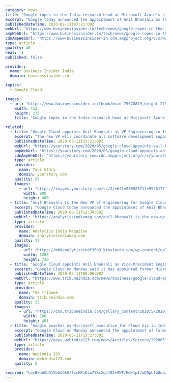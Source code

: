 ```yaml
---
category: news
title: "Google ropes in the India research head at Microsoft Azure's cloud division"
excerpt: "Google today announced the appointment of Anil Bhansali as the VP of Engineering for Google Cloud in India. Bhansali comes in at Google after a 28-year stint at Microsoft, where h"
publishedDateTime: 2020-05-11T07:21:00Z
webUrl: "https://www.businessinsider.in/tech/news/google-ropes-in-the-india-research-head-at-microsoft-azures-cloud-division/articleshow/75670872.cms"
ampWebUrl: "https://www.businessinsider.in/tech/news/google-ropes-in-the-india-research-head-at-microsoft-azures-cloud-division/amp_articleshow/75670872.cms"
cdnAmpWebUrl: "https://www-businessinsider-in.cdn.ampproject.org/c/s/www.businessinsider.in/tech/news/google-ropes-in-the-india-research-head-at-microsoft-azures-cloud-division/amp_articleshow/75670872.cms"
type: article
quality: 40
heat: -1
published: false

provider:
  name: Business Insider India
  domain: businessinsider.in

topics:
  - Google Cloud

images:
  - url: "https://www.businessinsider.in/thumb/msid-75670879,height-275,width-412,imgsize-58449/tech/news/google-ropes-in-the-india-research-head-at-microsoft-azures-cloud-division/google-cloud.jpg"
    width: 412
    height: 275
    title: "Google ropes in the India research head at Microsoft Azure's cloud division"

related:
  - title: "Google Cloud appoints Anil Bhansali as VP Engineering in India"
    excerpt: "The new VP will coordinate all software development support efforts for Google Cloud in the country, according to a company statement."
    publishedDateTime: 2020-05-11T15:21:00Z
    webUrl: "https://yourstory.com/2020/05/google-cloud-appoints-anil-bhansali-vp-engineer"
    ampWebUrl: "https://yourstory.com/2020/05/google-cloud-appoints-anil-bhansali-vp-engineer/amp"
    cdnAmpWebUrl: "https://yourstory-com.cdn.ampproject.org/c/s/yourstory.com/2020/05/google-cloud-appoints-anil-bhansali-vp-engineer/amp"
    type: article
    provider:
      name: Your Story
      domain: yourstory.com
    quality: 57
    images:
      - url: "https://images.yourstory.com/cs/2/e641e900925711e9926177f451727da9/Imageqdzp-1589208696650.jpg?fm=png&auto=format"
        width: 800
        height: 400
  - title: "Anil Bhansali Is The New VP of Engineering for Google Cloud India"
    excerpt: "Google Cloud today announced the appointment of Anil Bhansali as Vice President of Engineering. He will coordinate all software development support efforts for Google Cloud in India. Anil joins Google Cloud from Microsoft where he was Corporate Vice President of their Azure cloud division and site leader for their R&D team in India."
    publishedDateTime: 2020-05-11T12:34:00Z
    webUrl: "https://analyticsindiamag.com/anil-bhansali-is-the-new-vp-of-engineering-for-google-cloud-india/"
    type: article
    provider:
      name: Analytics India Magazine
      domain: analyticsindiamag.com
    quality: 37
    images:
      - url: "https://mk0analyticsindf35n9.kinstacdn.com/wp-content/uploads/2020/05/anil-bhansali-google-cloud.jpg"
        width: 1280
        height: 720
  - title: "Google Cloud appoints Anil Bhansali as Vice-President Engineering in India"
    excerpt: "Google Cloud on Monday said it has appointed former Microsoft executive Anil Bhansali as Vice-President of Engineering in India."
    publishedDateTime: 2020-05-11T08:06:00Z
    webUrl: "https://www.tribuneindia.com/news/business/google-cloud-appoints-anil-bhansali-as-vice-president-engineering-in-india-83401"
    type: article
    provider:
      name: The Tribune
      domain: tribuneindia.com
    quality: 35
    images:
      - url: "https://cms.tribuneindia.com/gallary_content/2020/5/2020_5$largeimg_254894643.JPG"
        width: 700
        height: 491
  - title: "Google poaches ex-Microsoft executive for Cloud biz in India"
    excerpt: "Google Cloud on Monday announced the appointment of former Microsoft executive Anil Bhansali as Vice President of Engineering. In his new role, Bhansali will coordinate all software development support efforts for Google Cloud in India."
    publishedDateTime: 2020-05-11T13:27:00Z
    webUrl: "https://news.webindia123.com/news/Articles/Science/20200511/3556331.html"
    type: article
    provider:
      name: Webindia 123
      domain: webindia123.com
    quality: 2

secured: "LecBXnhOb91VbUdOk9ftxcHKiKzw75kxXqz18Je9WF/Hw+1p1/wD9pL1wDnpzvp2KMF12S40U0EjionRRyPt7DO6YhEvhBYroQGPIwWKcm8sg1YMBgdVgSFpuAn3uHqiAJGI2nJUFAbqQjeobwSf8w6tBGxDatpbwmpXQOFCKQRCpGkVQJwn2dSKQ1E0fuoHx5HS20rzRc97ty8oaRYh1iENwznImM1xeiSAjOh1cX6mDmAnl3dXxOq+AHvMMyo1ljEDoQ+3WpF1XhTUygciFw3RSV+zvuErAULcTOe7ofXHTofYdfCPbR/NU5u8637egaJjV5pwaoppcVzDWbgoRQTyQsO7HZfkh4vuNW7elXbB+tRIC36M22Jo/60DDYrVI13vunRsCwuhgilFBZHtNFubOugaOqhZgGGxeFzm5vTP1aGOeY2zRJpGExlPivft66U29KUXwmFBC+PUk0zEcvFywtvlFdI1eWgIid0EOKM=;T2BxZHtN4ocxz3by6AGbJA=="
---
```


